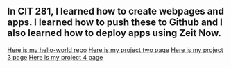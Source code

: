 ## In CIT 281, I learned how to create webpages and apps. I learned how to push these to Github and I also learned how to deploy apps using Zeit Now.
[Here is my hello-world repo](https://github.com/AlexLesinski/hello-world)
[Here is my project two page](https://github.com/UO-CIT/p2-17S-AlexLesinski)
[Here is my project 3 page](https://github.com/UO-CIT/p3-17s-AlexLesinski)
[Here is my project 4 page](https://github.com/UO-CIT/p4-17s-AlexLesinski)
